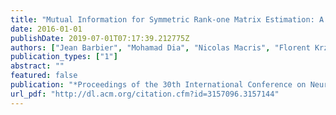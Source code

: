 ```yaml
---
title: "Mutual Information for Symmetric Rank-one Matrix Estimation: A Proof of the Replica Formula"
date: 2016-01-01
publishDate: 2019-07-01T07:17:39.212775Z
authors: ["Jean Barbier", "Mohamad Dia", "Nicolas Macris", "Florent Krzakala", "Thibault Lesieur", "Lenka Zdeborová"]
publication_types: ["1"]
abstract: ""
featured: false
publication: "*Proceedings of the 30th International Conference on Neural Information Processing Systems*"
url_pdf: "http://dl.acm.org/citation.cfm?id=3157096.3157144"
---
```


